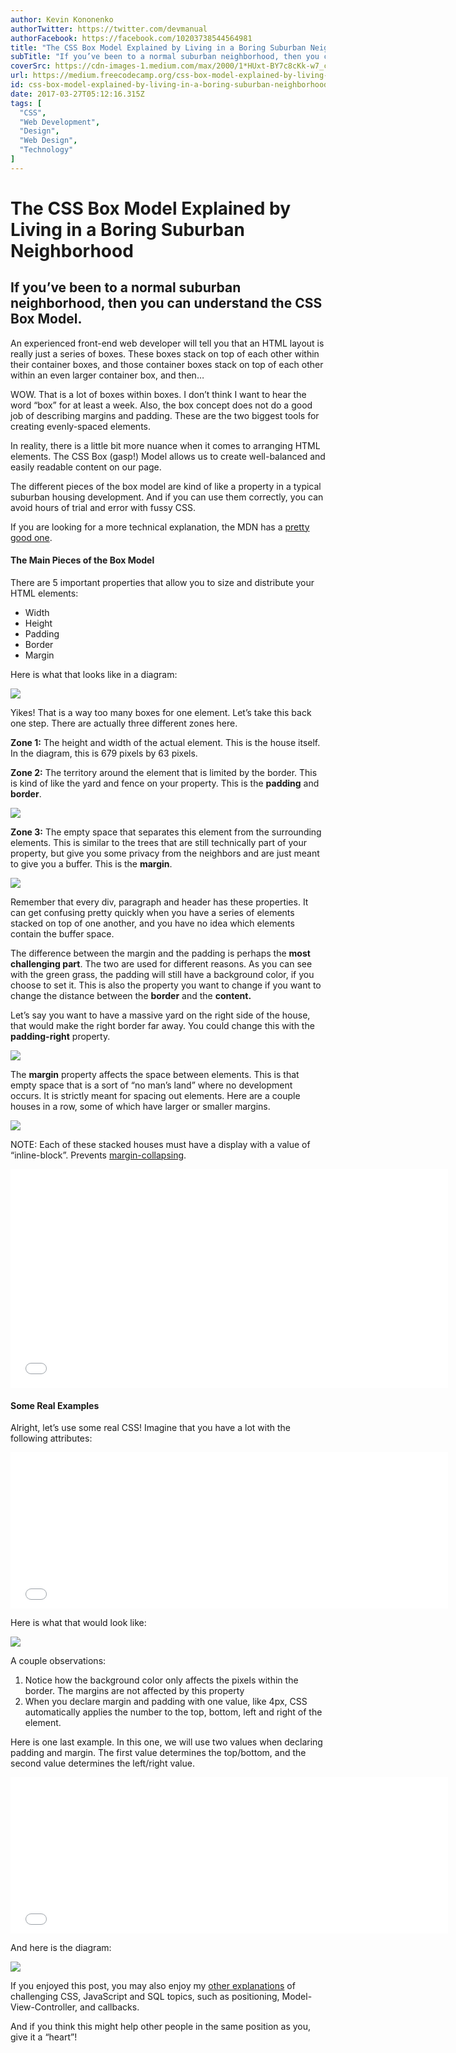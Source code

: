 ```yaml
---
author: Kevin Kononenko
authorTwitter: https://twitter.com/devmanual
authorFacebook: https://facebook.com/10203738544564981
title: "The CSS Box Model Explained by Living in a Boring Suburban Neighborhood"
subTitle: "If you’ve been to a normal suburban neighborhood, then you can understand the CSS Box Model."
coverSrc: https://cdn-images-1.medium.com/max/2000/1*HUxt-BY7c8cKk-w7_c_uzw.jpeg
url: https://medium.freecodecamp.org/css-box-model-explained-by-living-in-a-boring-suburban-neighborhood-9a9e692773c1
id: css-box-model-explained-by-living-in-a-boring-suburban-neighborhood-9a9e692773c1
date: 2017-03-27T05:12:16.315Z
tags: [
  "CSS",
  "Web Development",
  "Design",
  "Web Design",
  "Technology"
]
---
```

# The CSS Box Model Explained by Living in a Boring Suburban Neighborhood

## If you’ve been to a normal suburban neighborhood, then you can understand the CSS Box Model.

An experienced front-end web developer will tell you that an HTML layout is really just a series of boxes. These boxes stack on top of each other within their container boxes, and those container boxes stack on top of each other within an even larger container box, and then…

WOW. That is a lot of boxes within boxes. I don’t think I want to hear the word “box” for at least a week. Also, the box concept does not do a good job of describing margins and padding. These are the two biggest tools for creating evenly-spaced elements.

In reality, there is a little bit more nuance when it comes to arranging HTML elements. The CSS Box (gasp!) Model allows us to create well-balanced and easily readable content on our page.

The different pieces of the box model are kind of like a property in a typical suburban housing development. And if you can use them correctly, you can avoid hours of trial and error with fussy CSS.

If you are looking for a more technical explanation, the MDN has a [pretty good one](https://developer.mozilla.org/en-US/docs/Web/CSS/CSS_Box_Model/Introduction_to_the_CSS_box_model).

#### The Main Pieces of the Box Model

There are 5 important properties that allow you to size and distribute your HTML elements:

*   Width
*   Height
*   Padding
*   Border
*   Margin

Here is what that looks like in a diagram:



![](https://cdn-images-1.medium.com/max/1600/1*t_3KFsT6HYd1Er9pEsv_1A.png)



Yikes! That is a way too many boxes for one element. Let’s take this back one step. There are actually three different zones here.

**Zone 1:** The height and width of the actual element. This is the house itself. In the diagram, this is 679 pixels by 63 pixels.

**Zone 2:** The territory around the element that is limited by the border. This is kind of like the yard and fence on your property. This is the **padding** and **border**.



![](https://cdn-images-1.medium.com/max/1600/1*LnzBO4qp7vUuemk3wAu50g.png)



**Zone 3:** The empty space that separates this element from the surrounding elements. This is similar to the trees that are still technically part of your property, but give you some privacy from the neighbors and are just meant to give you a buffer. This is the **margin**.



![](https://cdn-images-1.medium.com/max/1600/1*T9PFj7v8hFovBOR2qW0JYg.png)



Remember that every div, paragraph and header has these properties. It can get confusing pretty quickly when you have a series of elements stacked on top of one another, and you have no idea which elements contain the buffer space.

The difference between the margin and the padding is perhaps the **most challenging part**. The two are used for different reasons. As you can see with the green grass, the padding will still have a background color, if you choose to set it. This is also the property you want to change if you want to change the distance between the **border** and the **content.**

Let’s say you want to have a massive yard on the right side of the house, that would make the right border far away. You could change this with the **padding-right** property.



![](https://cdn-images-1.medium.com/max/1600/1*Ftk23jdL-2RleJunow_l2w.png)



The **margin** property affects the space between elements. This is that empty space that is a sort of “no man’s land” where no development occurs. It is strictly meant for spacing out elements. Here are a couple houses in a row, some of which have larger or smaller margins.



![](https://cdn-images-1.medium.com/max/1600/1*YTc5r6C7lPX7NnhF8mFyJQ.png)



NOTE: Each of these stacked houses must have a display with a value of “inline-block”. Prevents [margin-collapsing](https://developer.mozilla.org/en-US/docs/Web/CSS/CSS_Box_Model/Mastering_margin_collapsing).





<iframe data-width="800" data-height="400" width="700" height="350" src="/media/89d1bc98693fc144bdfaf3f859ba2d46?postId=9a9e692773c1" data-media-id="89d1bc98693fc144bdfaf3f859ba2d46" data-thumbnail="https://i.embed.ly/1/image?url=https%3A%2F%2Fupscri.be%2Fmedia%2Fform.jpg&amp;key=4fce0568f2ce49e8b54624ef71a8a5bd" allowfullscreen="" frameborder="0"></iframe>





#### Some Real Examples

Alright, let’s use some real CSS! Imagine that you have a lot with the following attributes:





<iframe width="700" height="250" src="/media/0201b1426f36ca126040780f196b6236?postId=9a9e692773c1" data-media-id="0201b1426f36ca126040780f196b6236" data-thumbnail="https://i.embed.ly/1/image?url=https%3A%2F%2Favatars0.githubusercontent.com%2Fu%2F8312841%3Fv%3D3%26s%3D400&amp;key=4fce0568f2ce49e8b54624ef71a8a5bd" allowfullscreen="" frameborder="0"></iframe>





Here is what that would look like:



![](https://cdn-images-1.medium.com/max/1600/1*D-OE3BPohmmwIBVbZQpI7A.png)



A couple observations:

1.  Notice how the background color only affects the pixels within the border. The margins are not affected by this property
2.  When you declare margin and padding with one value, like 4px, CSS automatically applies the number to the top, bottom, left and right of the element.

Here is one last example. In this one, we will use two values when declaring padding and margin. The first value determines the top/bottom, and the second value determines the left/right value.





<iframe width="700" height="250" src="/media/bbb4bb0b2a119f488fbef24fbd5ab92a?postId=9a9e692773c1" data-media-id="bbb4bb0b2a119f488fbef24fbd5ab92a" data-thumbnail="https://i.embed.ly/1/image?url=https%3A%2F%2Favatars0.githubusercontent.com%2Fu%2F8312841%3Fv%3D3%26s%3D400&amp;key=4fce0568f2ce49e8b54624ef71a8a5bd" allowfullscreen="" frameborder="0"></iframe>





And here is the diagram:



![](https://cdn-images-1.medium.com/max/1600/1*7iDlw63sVwefTQqMzNzQSg.png)



If you enjoyed this post, you may also enjoy my [other explanations](https://www.rtfmanual.io/guides/) of challenging CSS, JavaScript and SQL topics, such as positioning, Model-View-Controller, and callbacks.

And if you think this might help other people in the same position as you, give it a “heart”!








